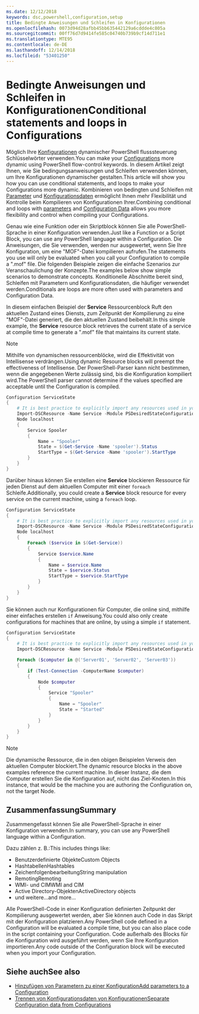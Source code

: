 ```yaml
---
ms.date: 12/12/2018
keywords: dsc,powershell,configuration,setup
title: Bedingte Anweisungen und Schleifen in Konfigurationen
ms.openlocfilehash: 0073d94d28afbb45bb635442129a6cddde4c805a
ms.sourcegitcommit: 00ff76d7d9414fe585c04740b739b9cf14d711e1
ms.translationtype: MTE95
ms.contentlocale: de-DE
ms.lasthandoff: 12/14/2018
ms.locfileid: "53401250"
---
```

# <a name="conditional-statements-and-loops-in-configurations"></a><span data-ttu-id="36e28-103">Bedingte Anweisungen und Schleifen in Konfigurationen</span><span class="sxs-lookup"><span data-stu-id="36e28-103">Conditional statements and loops in Configurations</span></span>

<span data-ttu-id="36e28-104">Möglich Ihre [Konfigurationen](configurations.md) dynamischer PowerShell flusssteuerung Schlüsselwörter verwenden.</span><span class="sxs-lookup"><span data-stu-id="36e28-104">You can make your [Configurations](configurations.md) more dynamic using PowerShell flow-control keywords.</span></span> <span data-ttu-id="36e28-105">In diesem Artikel zeigt Ihnen, wie Sie bedingungsanweisungen und Schleifen verwenden können, um Ihre Konfigurationen dynamischer gestalten.</span><span class="sxs-lookup"><span data-stu-id="36e28-105">This article will show you how you can use conditional statements, and loops to make your Configurations more dynamic.</span></span> <span data-ttu-id="36e28-106">Kombinieren von bedingten und Schleifen mit [Parameter](add-parameters-to-a-configuration.md) und [Konfigurationsdaten](configData.md) ermöglicht Ihnen mehr Flexibilität und Kontrolle beim Kompilieren von Konfigurationen Ihrer.</span><span class="sxs-lookup"><span data-stu-id="36e28-106">Combining conditional and loops with [parameters](add-parameters-to-a-configuration.md) and [Configuration Data](configData.md) allows you more flexibility and control when compiling your Configurations.</span></span>

<span data-ttu-id="36e28-107">Genau wie eine Funktion oder ein Skriptblock können Sie alle PowerShell-Sprache in einer Konfiguration verwenden.</span><span class="sxs-lookup"><span data-stu-id="36e28-107">Just like a Function or a Script Block, you can use any PowerShell language within a Configuration.</span></span> <span data-ttu-id="36e28-108">Die Anweisungen, die Sie verwenden, werden nur ausgewertet, wenn Sie Ihre Konfiguration, um eine "MOF"-Datei kompilieren aufrufen.</span><span class="sxs-lookup"><span data-stu-id="36e28-108">The statements you use will only be evaluated when you call your Configuration to compile a ".mof" file.</span></span> <span data-ttu-id="36e28-109">Die folgenden Beispiele zeigen die einfache Szenarios zur Veranschaulichung der Konzepte.</span><span class="sxs-lookup"><span data-stu-id="36e28-109">The examples below show simple scenarios to demonstrate concepts.</span></span> <span data-ttu-id="36e28-110">Konditionelle Abschnitte bereit sind, Schleifen mit Parametern und Konfigurationsdaten, die häufiger verwendet werden.</span><span class="sxs-lookup"><span data-stu-id="36e28-110">Conditionals are loops are more often used with parameters and Configuration Data.</span></span>

<span data-ttu-id="36e28-111">In diesem einfachen Beispiel der **Service** Ressourcenblock Ruft den aktuellen Zustand eines Diensts, zum Zeitpunkt der Kompilierung zu eine "MOF"-Datei generiert, die den aktuellen Zustand beibehält.</span><span class="sxs-lookup"><span data-stu-id="36e28-111">In this simple example, the **Service** resource block retrieves the current state of a service at compile time to generate a ".mof" file that maintains its current state.</span></span>

> [!NOTE]
> <span data-ttu-id="36e28-112">Mithilfe von dynamischen ressourcenblöcke, wird die Effektivität von Intellisense verdrängen.</span><span class="sxs-lookup"><span data-stu-id="36e28-112">Using dynamic Resource blocks will preempt the effectiveness of Intellisense.</span></span> <span data-ttu-id="36e28-113">Der PowerShell-Parser kann nicht bestimmen, wenn die angegebenen Werte zulässig sind, bis die Konfiguration kompiliert wird.</span><span class="sxs-lookup"><span data-stu-id="36e28-113">The PowerShell parser cannot determine if the values specified are acceptable until the Configuration is compiled.</span></span>

```powershell
Configuration ServiceState
{
    # It is best practice to explicitly import any resources used in your Configurations.
    Import-DSCResource -Name Service -Module PSDesiredStateConfiguration
    Node localhost
    {
        Service Spooler
        {
            Name = "Spooler"
            State = $(Get-Service -Name 'spooler').Status
            StartType = $(Get-Service -Name 'spooler').StartType
        }
    }
}
```

<span data-ttu-id="36e28-114">Darüber hinaus können Sie erstellen eine **Service** blockieren Ressource für jeden Dienst auf dem aktuellen Computer mit einer `foreach` Schleife.</span><span class="sxs-lookup"><span data-stu-id="36e28-114">Additionally, you could create a **Service** block resource for every service on the current machine, using a `foreach` loop.</span></span>

```powershell
Configuration ServiceState
{
    # It is best practice to explicitly import any resources used in your Configurations.
    Import-DSCResource -Name Service -Module PSDesiredStateConfiguration
    Node localhost
    {
        Foreach ($service in $(Get-Service))
        {
            Service $service.Name
            {
                Name = $service.Name
                State = $service.Status
                StartType = $service.StartType
            }
        }
    }
}
```

<span data-ttu-id="36e28-115">Sie können auch nur Konfigurationen für Computer, die online sind, mithilfe einer einfaches erstellen `if` Anweisung.</span><span class="sxs-lookup"><span data-stu-id="36e28-115">You could also only create configurations for machines that are online, by using a simple `if` statement.</span></span>

```powershell
Configuration ServiceState
{
    # It is best practice to explicitly import any resources used in your Configurations.
    Import-DSCResource -Name Service -Module PSDesiredStateConfiguration

    Foreach ($computer in @('Server01', 'Server02', 'Server03'))
    {
        if (Test-Connection -ComputerName $computer)
        {
            Node $computer
            {
                Service "Spooler"
                {
                    Name = "Spooler"
                    State = "Started"
                }
            }
        }
    }
}
```

> [!NOTE]
> <span data-ttu-id="36e28-116">Die dynamische Ressource, die in den obigen Beispielen Verweis den aktuellen Computer blockiert.</span><span class="sxs-lookup"><span data-stu-id="36e28-116">The dynamic resource blocks in the above examples reference the current machine.</span></span> <span data-ttu-id="36e28-117">In dieser Instanz, die dem Computer erstellen Sie die Konfiguration auf, nicht das Ziel-Knoten.</span><span class="sxs-lookup"><span data-stu-id="36e28-117">In this instance, that would be the machine you are authoring the Configuration on, not the target Node.</span></span>

<!---
Mention Get-DSCConfigurationFromSystem
-->

## <a name="summary"></a><span data-ttu-id="36e28-118">Zusammenfassung</span><span class="sxs-lookup"><span data-stu-id="36e28-118">Summary</span></span>

<span data-ttu-id="36e28-119">Zusammengefasst können Sie alle PowerShell-Sprache in einer Konfiguration verwenden.</span><span class="sxs-lookup"><span data-stu-id="36e28-119">In summary, you can use any PowerShell language within a Configuration.</span></span>

<span data-ttu-id="36e28-120">Dazu zählen z. B.:</span><span class="sxs-lookup"><span data-stu-id="36e28-120">This includes things like:</span></span>

- <span data-ttu-id="36e28-121">Benutzerdefinierte Objekte</span><span class="sxs-lookup"><span data-stu-id="36e28-121">Custom Objects</span></span>
- <span data-ttu-id="36e28-122">Hashtabellen</span><span class="sxs-lookup"><span data-stu-id="36e28-122">Hashtables</span></span>
- <span data-ttu-id="36e28-123">Zeichenfolgenbearbeitung</span><span class="sxs-lookup"><span data-stu-id="36e28-123">String manipulation</span></span>
- <span data-ttu-id="36e28-124">Remoting</span><span class="sxs-lookup"><span data-stu-id="36e28-124">Remoting</span></span>
- <span data-ttu-id="36e28-125">WMI- und CIM</span><span class="sxs-lookup"><span data-stu-id="36e28-125">WMI and CIM</span></span>
- <span data-ttu-id="36e28-126">Active Directory-Objekten</span><span class="sxs-lookup"><span data-stu-id="36e28-126">ActiveDirectory objects</span></span>
- <span data-ttu-id="36e28-127">und weitere...</span><span class="sxs-lookup"><span data-stu-id="36e28-127">and more...</span></span>

<span data-ttu-id="36e28-128">Alle PowerShell-Code in einer Konfiguration definierten Zeitpunkt der Kompilierung ausgewertet werden, aber Sie können auch Code in das Skript mit der Konfiguration platzieren.</span><span class="sxs-lookup"><span data-stu-id="36e28-128">Any PowerShell code defined in a Configuration will be evaluated a compile time, but you can also place code in the script containing your Configuration.</span></span> <span data-ttu-id="36e28-129">Code außerhalb des Blocks für die Konfiguration wird ausgeführt werden, wenn Sie Ihre Konfiguration importieren.</span><span class="sxs-lookup"><span data-stu-id="36e28-129">Any code outside of the Configuration block will be executed when you import your Configuration.</span></span>

## <a name="see-also"></a><span data-ttu-id="36e28-130">Siehe auch</span><span class="sxs-lookup"><span data-stu-id="36e28-130">See also</span></span>

- [<span data-ttu-id="36e28-131">Hinzufügen von Parametern zu einer Konfiguration</span><span class="sxs-lookup"><span data-stu-id="36e28-131">Add parameters to a Configuration</span></span>](add-parameters-to-a-configuration.md)
- [<span data-ttu-id="36e28-132">Trennen von Konfigurationsdaten von Konfigurationen</span><span class="sxs-lookup"><span data-stu-id="36e28-132">Separate Configuration data from Configurations</span></span>](configData.md)
